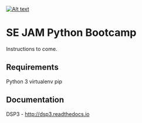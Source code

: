 
[![Alt text](/s/zcon8erjmlqj5ur/dsp3_logo3.png)](https://www.dropbox.com/)

SE JAM Python Bootcamp
====

Instructions to come.

## Requirements
Python 3
virtualenv
pip




## Documentation
DSP3 - http://dsp3.readthedocs.io 